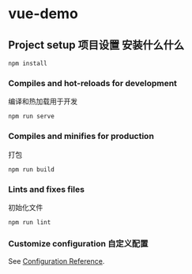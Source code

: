 # vue-demo

## Project setup   项目设置  安装什么什么
```
npm install
```

### Compiles and hot-reloads for development

编译和热加载用于开发

```
npm run serve
```

### Compiles and minifies for production

打包

```
npm run build
```

### Lints and fixes files

初始化文件

```
npm run lint
```

### Customize configuration 自定义配置
See [Configuration Reference](https://cli.vuejs.org/config/).

